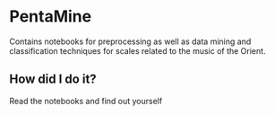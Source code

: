 # PentaMine
Contains notebooks for preprocessing as well as data mining and classification techniques for scales related to the music of the Orient.

## How did I do it?
Read the notebooks and find out yourself
